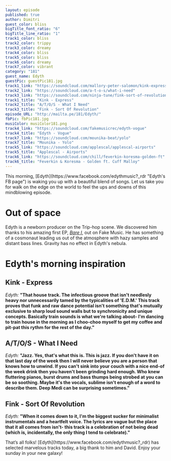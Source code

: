 ```yaml
---
layout: episode
published: true
author: Dimitri
guest_color: bliss
bigTitle_font_ratio: "6"
bigTitle_line_ratio: "1"
track1_color: bliss
track2_color: trippy
track3_color: dreamy
track4_color: bliss
track5_color: bliss
track6_color: dreamy
track7_color: vibrant
category: "181"
guest_name: Edyth
guestPic: guestPic181.jpg
track1_link: "https://soundcloud.com/mallory-peter-salomon/kink-express-original-mix"
track2_link: "https://soundcloud.com/a-t-o-s/what-i-need"
track3_link: "https://soundcloud.com/ninja-tune/fink-sort-of-revolution"
track1_title: "Kink - Express"
track2_title: "A/T/O/S - What I Need"
track3_title: "Fink - Sort Of Revolution"
episode_URL: "http://mailta.pe/181/Edyth/"
fbPic: fbPic181.jpg
musiColor: musiColor181.png
track4_link: "https://soundcloud.com/fakemusicrec/edyth-vogue"
track4_title: "Edyth - Vogue"
track7_link: "https://soundcloud.com/mounika-beat/yolo"
track7_title: "Mounika - Yolo"
track5_link: "https://soundcloud.com/applescal/applescal-airports"
track5_title: "Applescal - Airports"
track6_link: "https://soundcloud.com/chill/feverkin-koresma-golden-ft"
track6_title: "Feverkin & Koresma - Golden ft. Cuff Malloy"
---
```


<p id="introduction">This morning, [Edyth](https://www.facebook.com/edythmusic?_rdr "Edyth's FB page") is waking you up with a beautiful blend of songs. Let us take you for walk on the edge on the world to feel the ups and downs of this mindblowing episode. </p>

# Out of space
Edyth is a newborn producer on the Trip-hop scene. We discovered him thanks to his amazing first EP, [_Bare I_](https://soundcloud.com/fakemusicrec/sets/edyth-bare-1 "Listen to Bare I"), out on Fake Music. He has something of a cosmonaut leading us out of the atmosphere with hazy samples and distant bass lines. Gravity has no effect in Edyth's nebula.

# Edyth's morning inspiration

## Kink - Express
_Edyth:_ **"**That house track. The infectious groove that isn't needlesly heavy nor unnecessarily tamed by the typicalities of 'E.D.M.' This track proves that funk and raw dance potential isn't something that's mutually exclusive to sharp loud sound walls but to synchronicity and unique concepts. Basically train sounds is what we're talking about- I'm dancing to train house in the morning as I choo-choo myself to get my coffee and pit-pat this rythm for the rest of the day.**"**

## A/T/O/S - What I Need 
_Edyth:_ **"**Jazz. Yes, that's what this is. This is jazz. If you don't have it on that last day of the week then I will never believe you are a person that knows how to unwind. If you can't sink into your couch with a nice end-of the week drink then you haven't been grinding hard enough. Who knew fluttering pianos, burst drums and bass thumps being strobed at you can be so soothing. Maybe it's the vocals, sublime isn't enough of a word to describe them. Deep Medi can be surprising sometimes.**"**

## Fink - Sort Of Revolution
_Edyth:_ **"**When it comes down to it, I'm the biggest sucker for minimalist instrumentals and a heartfelt voice. The lyrics are vague but the place that it all comes from isn't- this track is a celebration of not being dead (which is, incidentally, the only thing I tend to celebrate).**"**

 
<p id="outroduction">
That’s all folks! [Edyth](https://www.facebook.com/edythmusic?_rdr) has selected marvelous tracks today, a big thank to him and David. Enjoy your sunday in your new galaxy!</p>